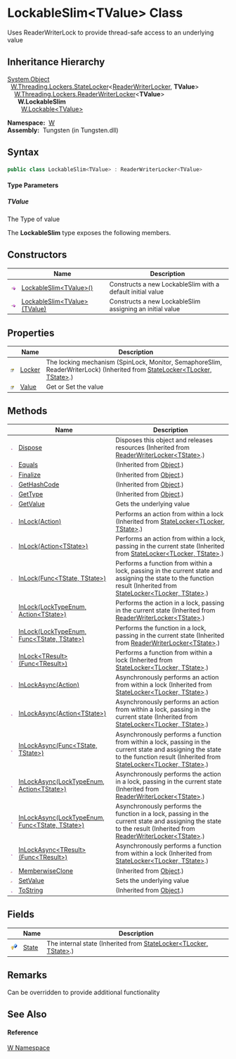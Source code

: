 LockableSlim&lt;TValue> Class
=============================
   Uses ReaderWriterLock to provide thread-safe access to an underlying value


Inheritance Hierarchy
---------------------
[System.Object][1]  
  [W.Threading.Lockers.StateLocker][2]&lt;[ReaderWriterLocker][3], **TValue**>  
    [W.Threading.Lockers.ReaderWriterLocker][4]&lt;**TValue**>  
      **W.LockableSlim<TValue>**  
        [W.Lockable&lt;TValue>][5]  

  **Namespace:**  [W][6]  
  **Assembly:**  Tungsten (in Tungsten.dll)

Syntax
------

```csharp
public class LockableSlim<TValue> : ReaderWriterLocker<TValue>

```

#### Type Parameters

##### *TValue*
The Type of value

The **LockableSlim<TValue>** type exposes the following members.


Constructors
------------

                 | Name                                 | Description                                                
---------------- | ------------------------------------ | ---------------------------------------------------------- 
![Public method] | [LockableSlim&lt;TValue>()][7]       | Constructs a new LockableSlim with a default initial value 
![Public method] | [LockableSlim&lt;TValue>(TValue)][8] | Constructs a new LockableSlim assigning an initial value   


Properties
----------

                   | Name        | Description                                                                                                                       
------------------ | ----------- | --------------------------------------------------------------------------------------------------------------------------------- 
![Public property] | [Locker][9] | The locking mechanism (SpinLock, Monitor, SemaphoreSlim, ReaderWriterLock) (Inherited from [StateLocker&lt;TLocker, TState>][2].) 
![Public property] | [Value][10] | Get or Set the value                                                                                                              


Methods
-------

                    | Name                                                     | Description                                                                                                                                                                               
------------------- | -------------------------------------------------------- | ----------------------------------------------------------------------------------------------------------------------------------------------------------------------------------------- 
![Public method]    | [Dispose][11]                                            | Disposes this object and releases resources (Inherited from [ReaderWriterLocker&lt;TState>][4].)                                                                                          
![Public method]    | [Equals][12]                                             | (Inherited from [Object][1].)                                                                                                                                                             
![Protected method] | [Finalize][13]                                           | (Inherited from [Object][1].)                                                                                                                                                             
![Public method]    | [GetHashCode][14]                                        | (Inherited from [Object][1].)                                                                                                                                                             
![Public method]    | [GetType][15]                                            | (Inherited from [Object][1].)                                                                                                                                                             
![Protected method] | [GetValue][16]                                           | Gets the underlying value                                                                                                                                                                 
![Public method]    | [InLock(Action)][17]                                     | Performs an action from within a lock (Inherited from [StateLocker&lt;TLocker, TState>][2].)                                                                                              
![Public method]    | [InLock(Action&lt;TState>)][18]                          | Performs an action from within a lock, passing in the current state (Inherited from [StateLocker&lt;TLocker, TState>][2].)                                                                
![Public method]    | [InLock(Func&lt;TState, TState>)][19]                    | Performs a function from within a lock, passing in the current state and assigning the state to the function result (Inherited from [StateLocker&lt;TLocker, TState>][2].)                
![Public method]    | [InLock(LockTypeEnum, Action&lt;TState>)][20]            | Performs the action in a lock, passing in the current state (Inherited from [ReaderWriterLocker&lt;TState>][4].)                                                                          
![Public method]    | [InLock(LockTypeEnum, Func&lt;TState, TState>)][21]      | Performs the function in a lock, passing in the current state (Inherited from [ReaderWriterLocker&lt;TState>][4].)                                                                        
![Public method]    | [InLock&lt;TResult>(Func&lt;TResult>)][22]               | Performs a function from within a lock (Inherited from [StateLocker&lt;TLocker, TState>][2].)                                                                                             
![Public method]    | [InLockAsync(Action)][23]                                | Asynchronously performs an action from within a lock (Inherited from [StateLocker&lt;TLocker, TState>][2].)                                                                               
![Public method]    | [InLockAsync(Action&lt;TState>)][24]                     | Asynchronously performs an action from within a lock, passing in the current state (Inherited from [StateLocker&lt;TLocker, TState>][2].)                                                 
![Public method]    | [InLockAsync(Func&lt;TState, TState>)][25]               | Asynchronously performs a function from within a lock, passing in the current state and assigning the state to the function result (Inherited from [StateLocker&lt;TLocker, TState>][2].) 
![Public method]    | [InLockAsync(LockTypeEnum, Action&lt;TState>)][26]       | Asynchronously performs the action in a lock, passing in the current state (Inherited from [ReaderWriterLocker&lt;TState>][4].)                                                           
![Public method]    | [InLockAsync(LockTypeEnum, Func&lt;TState, TState>)][27] | Asynchronously performs the function in a lock, passing in the current state and assigning the state to the result (Inherited from [ReaderWriterLocker&lt;TState>][4].)                   
![Public method]    | [InLockAsync&lt;TResult>(Func&lt;TResult>)][28]          | Asynchronously performs a function from within a lock (Inherited from [StateLocker&lt;TLocker, TState>][2].)                                                                              
![Protected method] | [MemberwiseClone][29]                                    | (Inherited from [Object][1].)                                                                                                                                                             
![Protected method] | [SetValue][30]                                           | Sets the underlying value                                                                                                                                                                 
![Public method]    | [ToString][31]                                           | (Inherited from [Object][1].)                                                                                                                                                             


Fields
------

                   | Name        | Description                                                               
------------------ | ----------- | ------------------------------------------------------------------------- 
![Protected field] | [State][32] | The internal state (Inherited from [StateLocker&lt;TLocker, TState>][2].) 


Remarks
-------
Can be overridden to provide additional functionality

See Also
--------

#### Reference
[W Namespace][6]  

[1]: http://msdn.microsoft.com/en-us/library/e5kfa45b
[2]: ../../W.Threading.Lockers/StateLocker_2/README.md
[3]: ../../W.Threading.Lockers/ReaderWriterLocker/README.md
[4]: ../../W.Threading.Lockers/ReaderWriterLocker_1/README.md
[5]: ../Lockable_1/README.md
[6]: ../README.md
[7]: _ctor.md
[8]: _ctor_1.md
[9]: ../../W.Threading.Lockers/StateLocker_2/Locker.md
[10]: Value.md
[11]: ../../W.Threading.Lockers/ReaderWriterLocker_1/Dispose.md
[12]: http://msdn.microsoft.com/en-us/library/bsc2ak47
[13]: http://msdn.microsoft.com/en-us/library/4k87zsw7
[14]: http://msdn.microsoft.com/en-us/library/zdee4b3y
[15]: http://msdn.microsoft.com/en-us/library/dfwy45w9
[16]: GetValue.md
[17]: ../../W.Threading.Lockers/StateLocker_2/InLock.md
[18]: ../../W.Threading.Lockers/StateLocker_2/InLock_1.md
[19]: ../../W.Threading.Lockers/StateLocker_2/InLock_2.md
[20]: ../../W.Threading.Lockers/ReaderWriterLocker_1/InLock.md
[21]: ../../W.Threading.Lockers/ReaderWriterLocker_1/InLock_1.md
[22]: ../../W.Threading.Lockers/StateLocker_2/InLock__1.md
[23]: ../../W.Threading.Lockers/StateLocker_2/InLockAsync.md
[24]: ../../W.Threading.Lockers/StateLocker_2/InLockAsync_1.md
[25]: ../../W.Threading.Lockers/StateLocker_2/InLockAsync_2.md
[26]: ../../W.Threading.Lockers/ReaderWriterLocker_1/InLockAsync.md
[27]: ../../W.Threading.Lockers/ReaderWriterLocker_1/InLockAsync_1.md
[28]: ../../W.Threading.Lockers/StateLocker_2/InLockAsync__1.md
[29]: http://msdn.microsoft.com/en-us/library/57ctke0a
[30]: SetValue.md
[31]: http://msdn.microsoft.com/en-us/library/7bxwbwt2
[32]: ../../W.Threading.Lockers/StateLocker_2/State.md
[Public method]: ../../_icons/pubmethod.gif "Public method"
[Public property]: ../../_icons/pubproperty.gif "Public property"
[Protected method]: ../../_icons/protmethod.gif "Protected method"
[Protected field]: ../../_icons/protfield.gif "Protected field"